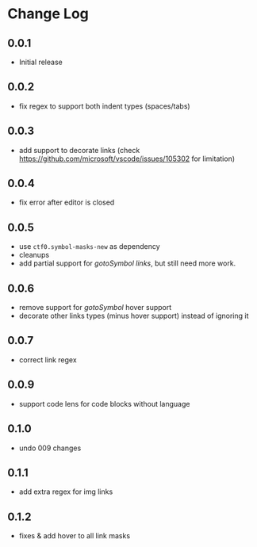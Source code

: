 # Change Log

## 0.0.1

- Initial release

## 0.0.2

- fix regex to support both indent types (spaces/tabs)

## 0.0.3

- add support to decorate links (check https://github.com/microsoft/vscode/issues/105302 for limitation)

## 0.0.4

- fix error after editor is closed

## 0.0.5

- use `ctf0.symbol-masks-new` as dependency
- cleanups
- add partial support for *gotoSymbol links*, but still need more work.

## 0.0.6

- remove support for *gotoSymbol* hover support
- decorate other links types (minus hover support) instead of ignoring it

## 0.0.7

- correct link regex

## 0.0.9

- support code lens for code blocks without language

## 0.1.0

- undo 009 changes

## 0.1.1

- add extra regex for img links

## 0.1.2

- fixes & add hover to all link masks

